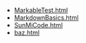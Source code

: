* [MarkableTest.html](MarkableTest.html)
* [MarkdownBasics.html](MarkdownBasics.html)
* [SunMiCode.html](SunMiCode.html)
* [baz.html](baz.html)